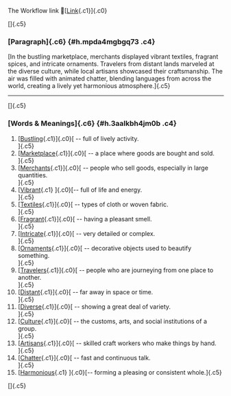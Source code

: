 The Workflow link
👏[[Link](https://www.google.com/url?q=http://www.google.com&sa=D&source=editors&ust=1757917306911443&usg=AOvVaw3O-IuLcWsBHx8VQXy5-P95){.c1}]{.c0}

[]{.c5}

### [Paragraph]{.c6} {#h.mpda4mgbgq73 .c4}

[In the bustling marketplace, merchants displayed vibrant textiles,
fragrant spices, and intricate ornaments. Travelers from distant lands
marveled at the diverse culture, while local artisans showcased their
craftsmanship. The air was filled with animated chatter, blending
languages from across the world, creating a lively yet harmonious
atmosphere.]{.c5}

------------------------------------------------------------------------

[]{.c5}

### [Words & Meanings]{.c6} {#h.3aalkbh4jm0b .c4}

1.  [[Bustling](https://www.google.com/url?q=http://www.google.com&sa=D&source=editors&ust=1757917306913207&usg=AOvVaw0GtV4JUOjeg8oAn0b5rAuX){.c1}]{.c0}[ --
    full of lively activity.\
    ]{.c5}
2.  [[Marketplace](https://www.google.com/url?q=http://www.google.com&sa=D&source=editors&ust=1757917306913537&usg=AOvVaw1HL9nPG16OejQN1-SpPSQS){.c1}]{.c0}[ --
    a place where goods are bought and sold.\
    ]{.c5}
3.  [[Merchants](https://www.google.com/url?q=http://www.google.com&sa=D&source=editors&ust=1757917306913881&usg=AOvVaw0-3HAlHeRdx0cFkuWMLHIV){.c1}]{.c0}[ --
    people who sell goods, especially in large quantities.\
    ]{.c5}
4.  [[Vibrant](https://www.google.com/url?q=http://www.google.com&sa=D&source=editors&ust=1757917306914286&usg=AOvVaw11wcgu5THeZKCYT16h_hA4){.c1}
    ]{.c0}[-- full of life and energy.\
    ]{.c5}
5.  [[Textiles](https://www.google.com/url?q=http://www.google.com&sa=D&source=editors&ust=1757917306914571&usg=AOvVaw3xUZx6az6U9aKqfo-qvN5g){.c1}]{.c0}[ --
    types of cloth or woven fabric.\
    ]{.c5}
6.  [[Fragrant](https://www.google.com/url?q=http://www.google.com&sa=D&source=editors&ust=1757917306914867&usg=AOvVaw3-CsEgVrgzCnshrcMFzEZs){.c1}]{.c0}[ --
    having a pleasant smell.\
    ]{.c5}
7.  [[Intricate](https://www.google.com/url?q=http://www.google.com&sa=D&source=editors&ust=1757917306915151&usg=AOvVaw3mgDL1kSINSUBuJjzr2ztD){.c1}]{.c0}[ --
    very detailed or complex.\
    ]{.c5}
8.  [[Ornaments](https://www.google.com/url?q=http://www.google.com&sa=D&source=editors&ust=1757917306915436&usg=AOvVaw2Jj2xpwFFzj8CtJ1BhmL0O){.c1}]{.c0}[ --
    decorative objects used to beautify something.\
    ]{.c5}
9.  [[Travelers](https://www.google.com/url?q=http://www.google.com&sa=D&source=editors&ust=1757917306915767&usg=AOvVaw3Pt7jxZ8dqhK8g85wZz5H3){.c1}]{.c0}[ --
    people who are journeying from one place to another.\
    ]{.c5}
10. [[Distant](https://www.google.com/url?q=http://www.google.com&sa=D&source=editors&ust=1757917306916176&usg=AOvVaw0T1V_J0GB8ibmXNDKpA1iv){.c1}]{.c0}[ --
    far away in space or time.\
    ]{.c5}
11. [[Diverse](https://www.google.com/url?q=http://www.google.com&sa=D&source=editors&ust=1757917306916463&usg=AOvVaw3u1s1GDIB7ZEmxbS7E5WwO){.c1}]{.c0}[ --
    showing a great deal of variety.\
    ]{.c5}
12. [[Culture](https://www.google.com/url?q=http://www.google.com&sa=D&source=editors&ust=1757917306916779&usg=AOvVaw2Kb61LEq44tkRGHmTO29WW){.c1}]{.c0}[ --
    the customs, arts, and social institutions of a group.\
    ]{.c5}
13. [[Artisans](https://www.google.com/url?q=http://www.google.com&sa=D&source=editors&ust=1757917306917210&usg=AOvVaw00tMm-t6lraHVL1Q2oW73D){.c1}]{.c0}[ --
    skilled craft workers who make things by hand.\
    ]{.c5}
14. [[Chatter](https://www.google.com/url?q=http://www.google.com&sa=D&source=editors&ust=1757917306917588&usg=AOvVaw2h7OJPACpOpxCDofzJNg3u){.c1}]{.c0}[ --
    fast and continuous talk.\
    ]{.c5}
15. [[Harmonious](https://www.google.com/url?q=http://www.google.com&sa=D&source=editors&ust=1757917306917872&usg=AOvVaw3paxzNLNesAJ2n3EXQnCKA){.c1}
    ]{.c0}[-- forming a pleasing or consistent whole.]{.c5}

[]{.c5}
